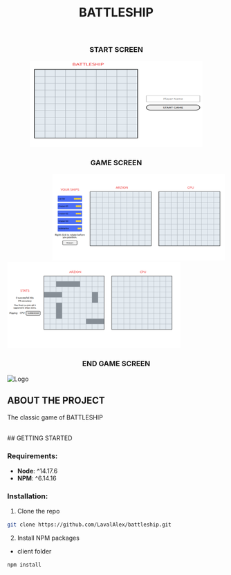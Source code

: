 
<br />
<div align="center">
  <h1 align="center">BATTLESHIP</h1>
</div>
<br />
<div align="center">
  <h3>START SCREEN</h3>
  <img src="img/start.png" alt="Logo" width="400" height="200">
</div>  
<div align="center">
  <h3>GAME SCREEN</h3>
</div>
<div>
<div align="right">
  <img src="img/game.png" alt="Logo" width="400" height="200">
</div>  
<div align="left">
  <img src="img/game-ship.png" alt="Logo" width="400" height="200">
</div>
  </div>
<div align="center">
  <h3>END GAME SCREEN</h3>
</div>
  <img src="imag/game-over.png" alt="Logo" width="400" height="200">



<!-- ABOUT THE PROJECT -->
## ABOUT THE PROJECT 
The classic game of BATTLESHIP


<br />
<!-- GETTING STARTED -->
## GETTING STARTED 



### Requirements:

 * __Node__: ^14.17.6
 * __NPM__: ^6.14.16 
 

### Installation:

1. Clone the repo


```sh
git clone https://github.com/LavalAlex/battleship.git
```


2. Install NPM packages

* client folder

```sh
npm install
```

<br />

